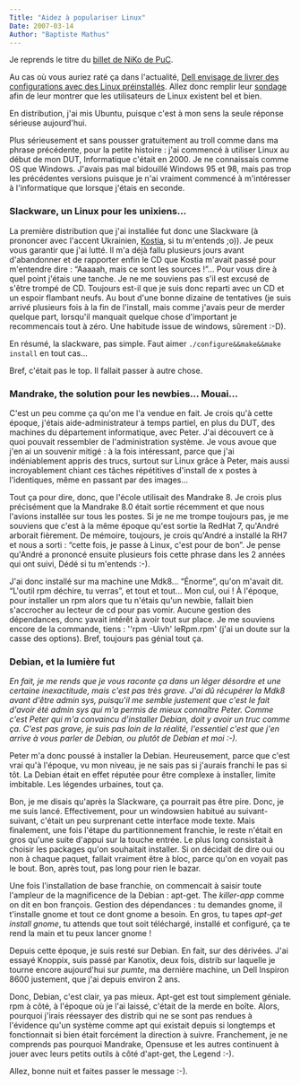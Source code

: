 ```yaml
---
Title: "Aidez à populariser Linux"
Date: 2007-03-14
Author: "Baptiste Mathus"
---
```




Je reprends le titre du [billet de NiKo de
PuC](http://www.prendreuncafe.com/blog/post/2007/03/14/Aidez-a-populariser-Linux).

Au cas où vous auriez raté ça dans l'actualité, [Dell envisage de livrer
des configurations avec des Linux
préinstallés](http://www.dell.fr/content/topics/global.aspx/corp/linux?s=corp).
Allez donc remplir leur
[sondage](http://www.dell.fr/content/topics/global.aspx/corp/linux?s=corp)
afin de leur montrer que les utilisateurs de Linux existent bel et bien.

En distribution, j'ai mis Ubuntu, puisque c'est à mon sens la seule
réponse sérieuse aujourd'hui.

Plus sérieusement et sans pousser gratuitement au troll comme dans ma
phrase précédente, pour la petite histoire : j'ai commencé à utiliser
Linux au début de mon DUT, Informatique c'était en 2000. Je ne
connaissais comme OS que Windows. J'avais pas mal bidouillé Windows 95
et 98, mais pas trop les précédentes versions puisque je n'ai vraiment
commencé à m'intéresser à l'informatique que lorsque j'étais en seconde.

### Slackware, un Linux pour les unixiens...

La première distribution que j'ai installée fut donc une Slackware (à
prononcer avec l'accent Ukrainien,
[Kostia](http://www.univ-paris12.fr/lacl/jaf/participants/verko.html),
si tu m'entends ;o)). Je peux vous garantir que j'ai lutté. Il m'a déjà
fallu plusieurs jours avant d'abandonner et de rapporter enfin le CD que
Kostia m'avait passé pour m'entendre dire : “Aaaaah, mais ce sont les
sources !”... Pour vous dire à quel point j'étais une tanche. Je ne me
souviens pas s'il est excusé de s'être trompé de CD. Toujours est-il que
je suis donc reparti avec un CD et un espoir flambant neufs. Au bout
d'une bonne dizaine de tentatives (je suis arrivé plusieurs fois à la
fin de l'install, mais comme j'avais peur de merder quelque part,
lorsqu'il manquait quelque chose d'important je recommencais tout à
zéro. Une habitude issue de windows, sûrement :-D).

En résumé, la slackware, pas simple. Faut aimer
`./configure&&make&&make install` en tout cas...

Bref, c'était pas le top. Il fallait passer à autre chose.

### Mandrake, the solution pour les newbies... Mouai...

C'est un peu comme ça qu'on me l'a vendue en fait. Je crois qu'à cette
époque, j'étais aide-administrateur à temps partiel, en plus du DUT, des
machines du département informatique, avec Peter. J'ai découvert ce à
quoi pouvait ressembler de l'administration système. Je vous avoue que
j'en ai un souvenir mitigé : à la fois intéressant, parce que j'ai
indéniablement appris des trucs, surtout sur Linux grâce à Peter, mais
aussi incroyablement chiant ces tâches répétitives d'install de x postes
à l'identiques, même en passant par des images...

Tout ça pour dire, donc, que l'école utilisait des Mandrake 8. Je crois
plus précisément que la Mandrake 8.0 était sortie récemment et que nous
l'avions installée sur tous les postes. Si je ne me trompe toujours pas,
je me souviens que c'est à la même époque qu'est sortie la RedHat 7,
qu'André arborait fièrement. De mémoire, toujours, je crois qu'André a
installé la RH7 et nous a sorti : “cette fois, je passe à Linux, c'est
pour de bon”. Je pense qu'André a prononcé ensuite plusieurs fois cette
phrase dans les 2 années qui ont suivi, Dédé si tu m'entends :-).

J'ai donc installé sur ma machine une Mdk8... “Énorme”, qu'on m'avait
dit. “L'outil rpm déchire, tu verras”, et tout et tout... Mon cul, oui !
À l'époque, pour installer un rpm alors que tu n'étais qu'un newbie,
fallait bien s'accrocher au lecteur de cd pour pas vomir. Aucune gestion
des dépendances, donc yavait intérêt à avoir tout sur place. Je me
souviens encore de la commande, tiens : ''rpm -Uivh' leRpm.rpm' (j'ai un
doute sur la casse des options). Bref, toujours pas génial tout ça.

### Debian, et la lumière fut

*En fait, je me rends que je vous raconte ça dans un léger désordre et
une certaine inexactitude, mais c'est pas très grave. J'ai dû récupérer
la Mdk8 avant d'être admin sys, puisqu'il me semble justement que c'est
le fait d'avoir été admin sys qui m'a permis de mieux connaître Peter.
Comme c'est Peter qui m'a convaincu d'installer Debian, doit y avoir un
truc comme ça. C'est pas grave, je suis pas loin de la réalité,
l'essentiel c'est que j'en arrive à vous parler de Debian, ou plutôt de
Debian et moi :-).*

Peter m'a donc poussé à installer la Debian. Heureusement, parce que
c'est vrai qu'à l'époque, vu mon niveau, je ne sais pas si j'aurais
franchi le pas si tôt. La Debian était en effet réputée pour être
complexe à installer, limite imbitable. Les légendes urbaines, tout ça.

Bon, je me disais qu'après la Slackware, ça pourrait pas être pire.
Donc, je me suis lancé. Effectivement, pour un windowsien habitué au
suivant-suivant, c'était un peu surprenant cette interface mode texte.
Mais finalement, une fois l'étape du partitionnement franchie, le reste
n'était en gros qu'une suite d'appui sur la touche entrée. Le plus long
consistait à choisir les packages qu'on souhaitait installer. Si on
décidait de dire oui ou non à chaque paquet, fallait vraiment être à
bloc, parce qu'on en voyait pas le bout. Bon, après tout, pas long pour
rien le bazar.

Une fois l'installation de base franchie, on commencait à saisir toute
l'ampleur de la magnificence de la Debian : apt-get. The *killer-app*
comme on dit en bon françois. Gestion des dépendances : tu demandes
gnome, il t'installe gnome et tout ce dont gnome a besoin. En gros, tu
tapes *apt-get install gnome*, tu attends que tout soit téléchargé,
installé et configuré, ça te rend la main et tu peux lancer gnome !

Depuis cette époque, je suis resté sur Debian. En fait, sur des
dérivées. J'ai essayé Knoppix, suis passé par Kanotix, deux fois,
distrib sur laquelle je tourne encore aujourd'hui sur *pumte*, ma
dernière machine, un Dell Inspiron 8600 justement, que j'ai depuis
environ 2 ans.

Donc, Debian, c'est clair, ya pas mieux. Apt-get est tout simplement
géniale. rpm à côté, à l'époque où je l'ai laissé, c'était de la merde
en boîte. Alors, pourquoi j'irais réessayer des distrib qui ne se sont
pas rendues à l'évidence qu'un système comme apt qui existait depuis si
longtemps et fonctionnait si bien était forcément la direction à suivre.
Franchement, je ne comprends pas pourquoi Mandrake, Opensuse et les
autres continuent à jouer avec leurs petits outils à côté d'apt-get, the
Legend :-).

Allez, bonne nuit et faites passer le message :-).

